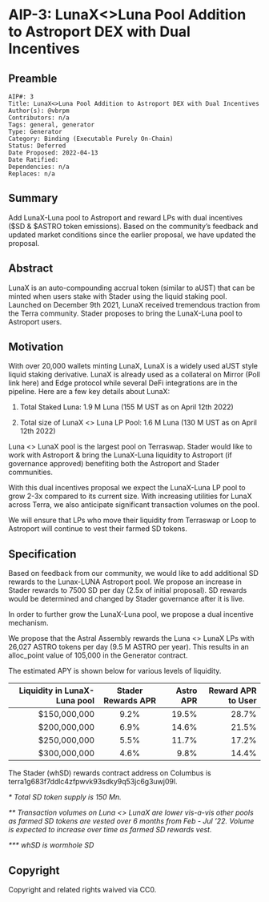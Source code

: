 # AIP-3: LunaX<>Luna Pool Addition to Astroport DEX with Dual Incentives

## Preamble
```
AIP#: 3
Title: LunaX<>Luna Pool Addition to Astroport DEX with Dual Incentives
Author(s): @vbrpm
Contributors: n/a
Tags: general, generator
Type: Generator
Category: Binding (Executable Purely On-Chain)
Status: Deferred
Date Proposed: 2022-04-13
Date Ratified:
Dependencies: n/a
Replaces: n/a
```

## Summary

Add LunaX-Luna pool to Astroport and reward LPs with dual incentives ($SD & $ASTRO token emissions). Based on the community’s feedback and updated market conditions since the earlier proposal, we have updated the proposal.

## Abstract

LunaX is an auto-compounding accrual token (similar to aUST) that can be minted when users stake with Stader using the liquid staking pool. Launched on December 9th 2021, LunaX received tremendous traction from the Terra community. Stader proposes to bring the LunaX-Luna pool to Astroport users.

## Motivation

With over 20,000 wallets minting LunaX, LunaX is a widely used aUST style liquid staking derivative. LunaX is already used as a collateral on Mirror (Poll link here) and Edge protocol while several DeFi integrations are in the pipeline. Here are a few key details about LunaX:

1. Total Staked Luna: 1.9 M Luna (155 M UST as on April 12th 2022)

2. Total size of LunaX <> Luna LP Pool: 1.6 M Luna (130 M UST as on April 12th 2022)

Luna <> LunaX pool is the largest pool on Terraswap. Stader would like to work with Astroport & bring the LunaX-Luna liquidity to Astroport (if governance approved) benefiting both the Astroport and Stader communities.

With this dual incentives proposal we expect the LunaX-Luna LP pool to grow 2-3x compared to its current size. With increasing utilities for LunaX across Terra, we also anticipate significant transaction volumes on the pool.

We will ensure that LPs who move their liquidity from Terraswap or Loop to Astroport will continue to vest their farmed SD tokens.

## Specification

Based on feedback from our community, we would like to add additional SD rewards to the Lunax-LUNA Astroport pool. We propose an increase in Stader rewards to 7500 SD per day (2.5x of initial proposal). SD rewards would be determined and changed by Stader governance after it is live.

In order to further grow the LunaX-Luna pool, we propose a dual incentive mechanism.

We propose that the Astral Assembly rewards the Luna <> LunaX LPs with 26,027 ASTRO tokens per day (9.5 M ASTRO per year). This results in an alloc_point value of 105,000 in the Generator contract.

The estimated APY is shown below for various levels of liquidity.


| Liquidity in LunaX-Luna pool  | Stader Rewards APR | Astro APR  | Reward APR to User |
| -----------------------------:|:------------------:| ----------:|-------------------:| 
| $150,000,000	                | 9.2%               | 19.5%      | 28.7%              |
| $200,000,000                  | 6.9%               | 14.6%	  | 21.5%              |
| $250,000,000                  | 5.5%               | 11.7%      | 17.2%              |
| $300,000,000                  | 4.6%               | 9.8%       | 14.4%              |

The Stader (whSD) rewards contract address on Columbus is terra1g683f7ddlc4zfpwvk93sdky9q53jc6g3uwj09l.

_* Total SD token supply is 150 Mn._

_** Transaction volumes on Luna <> LunaX are lower vis-a-vis other pools as farmed SD tokens are vested over 6 months from Feb - Jul ’22. Volume is expected to increase over time as farmed SD rewards vest._

_*** whSD is wormhole SD_

## Copyright

Copyright and related rights waived via CC0.
